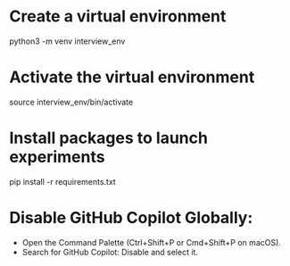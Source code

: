 # Create a virtual environment
python3 -m venv interview_env

# Activate the virtual environment
source interview_env/bin/activate

# Install packages to launch experiments
pip install -r requirements.txt


# Disable GitHub Copilot Globally:
- Open the Command Palette (Ctrl+Shift+P or Cmd+Shift+P on macOS).
- Search for GitHub Copilot: Disable and select it.